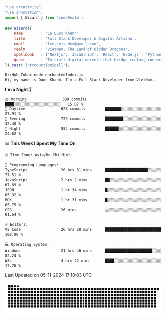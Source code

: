 <!--x axis divider-->

```js 
"use creativity";
"use innovation";
import { Wizard } from 'codeRealm';

new Wizard({
    name        : 'Le Quoc Khanh',
    title       : 'Full Stack Developer & Digital Artisan',
    email       : 'lee.cois.dev@gmail.com',
    realm       : 'VietNam, The Land of Hidden Dragons',
    spellbook   : ['Nextjs', 'JavaScript', 'React', 'Node.js', 'Python', 'Django', 'Cloud Services'],
    quest       : `To craft digital marvels that bridge realms, connect cultures, and bring imagination to life.`,
}).cast('IntroductionSpell');
```

```cmd
D:\Huh-Zuha> node enchantedIndex.js
Hi, my name is Quoc Khanh, I'm a Full Stack Developer from VietNam.
```
<!--START_SECTION:waka-->
**I'm a Night 🦉** 

```text
🌞 Morning                339 commits         ████░░░░░░░░░░░░░░░░░░░░░   15.07 % 
🌆 Daytime                628 commits         ███████░░░░░░░░░░░░░░░░░░   27.91 % 
🌃 Evening                729 commits         ████████░░░░░░░░░░░░░░░░░   32.40 % 
🌙 Night                  554 commits         ██████░░░░░░░░░░░░░░░░░░░   24.62 % 
```


📊 **This Week I Spent My Time On** 

```text
🕑︎ Time Zone: Asia/Ho_Chi_Minh

💬 Programming Languages: 
TypeScript               20 hrs 31 mins      ███████████████████░░░░░░   77.51 % 
JavaScript               2 hrs 2 mins        ██░░░░░░░░░░░░░░░░░░░░░░░   07.69 % 
JSON                     1 hr 34 mins        █░░░░░░░░░░░░░░░░░░░░░░░░   05.92 % 
MDX                      1 hr 31 mins        █░░░░░░░░░░░░░░░░░░░░░░░░   05.75 % 
CSS                      26 mins             ░░░░░░░░░░░░░░░░░░░░░░░░░   01.64 % 

🔥 Editors: 
VS Code                  26 hrs 28 mins      █████████████████████████   100.00 % 

💻 Operating System: 
Windows                  21 hrs 46 mins      █████████████████████░░░░   82.24 % 
WSL                      4 hrs 42 mins       ████░░░░░░░░░░░░░░░░░░░░░   17.76 % 
```


 Last Updated on 05-11-2024 17:18:03 UTC
<!--END_SECTION:waka-->
<picture>
  <source media="(prefers-color-scheme: dark)" srcset="https://raw.githubusercontent.com/leecois/leecois/output/github-contribution-grid-snake-dark.svg">
  <source media="(prefers-color-scheme: light)" srcset="https://raw.githubusercontent.com/leecois/leecois/output/github-contribution-grid-snake.svg">
  <img alt="github contribution grid snake animation" src="https://raw.githubusercontent.com/leecois/leecois/output/github-contribution-grid-snake.svg">
</picture>
